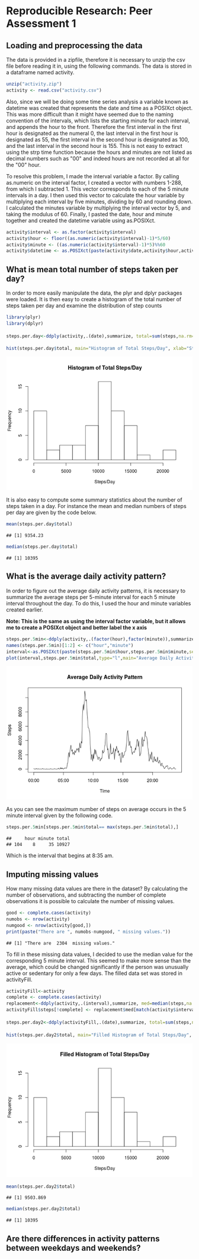 # Reproducible Research: Peer Assessment 1


## Loading and preprocessing the data
The data is provided in a zipfile, therefore it is necessary to unzip the csv file before reading it in, using the following commands. The data is stored in a dataframe named activity.


```r
unzip("activity.zip")
activity <- read.csv("activity.csv")
```

Also, since we will be doing some time series analysis  a variable known as datetime was created that represents the date and time as a POSIXct object.
This was more difficult than it might have seemed due to the naming convention of the intervals, which lists the starting minute for each interval, and appends the hour to the front. Therefore the first interval in the first hour is designated as the numeral 0, the last interval in the first hour is designated as 55, the first interval in the second hour is designated as 100, and the last interval in the second hour is 155. This is not easy to extract using the strp time function because the hours and minutes are not listed as decimal numbers such as "00" and indeed hours are not recorded at all for the "00" hour.

To resolve this problem, I made the interval variable a factor. By calling as.numeric on the interval factor, I created a vector with numbers 1-288, from which I subtracted 1. This vector corresponds to each of the 5 minute intervals in a day. I then used this vector to calculate the hour variable by multiplying each interval by five minutes, dividing by 60 and rounding down. I calculated the minutes variable by multiplying the interval vector by 5, and taking the modulus of 60. Finally, I  pasted the date, hour and minute together and created the datetime variable using as.POSIXct.


```r
activity$interval <- as.factor(activity$interval)
activity$hour <- floor((as.numeric(activity$interval)-1)*5/60)
activity$minute <- ((as.numeric(activity$interval)-1)*5)%%60
activity$datetime <- as.POSIXct(paste(activity$date,activity$hour,activity$minute,sep=":"),format="%F:%H:%M")
```


## What is mean total number of steps taken per day?
In order to more easily manipulate the data, the plyr and dplyr packages were loaded. It is then easy to create a histogram of the total number of steps taken per day and examine the distribution of step counts


```r
library(plyr)
library(dplyr)

steps.per.day<-ddply(activity,.(date),summarize, total=sum(steps,na.rm=TRUE))

hist(steps.per.day$total, main="Histogram of Total Steps/Day", xlab="Steps/Day",breaks=10)
```

![](PA1_template_files/figure-html/unnamed-chunk-3-1.png) 

It is also easy to compute some summary statistics about the number of steps taken in a day. For instance the mean and median numbers of steps per day are given by the code below.


```r
mean(steps.per.day$total)
```

```
## [1] 9354.23
```

```r
median(steps.per.day$total)
```

```
## [1] 10395
```

## What is the average daily activity pattern?

In order to figure out the average daily activity patterns, it is necessary to summarize the average steps per 5-minute interval for each 5 minute interval throughout the day. To do this, I used the hour and minute variables created earlier.  

**Note: This is the same as using the interval factor variable, but it allows me to create a POSIXct object and better label the x axis**



```r
steps.per.5min<-ddply(activity,.(factor(hour),factor(minute)),summarize, total=sum(steps,na.rm=TRUE))
names(steps.per.5min)[1:2] <- c("hour","minute")
interval<-as.POSIXct(paste(steps.per.5min$hour,steps.per.5min$minute,sep=":"),format="%H:%M")
plot(interval,steps.per.5min$total,type="l",main="Average Daily Activity Pattern", xlab="Time",ylab="Steps")
```

![](PA1_template_files/figure-html/unnamed-chunk-5-1.png) 

As you can see the maximum number of steps on average occurs in the 5 minute interval given by the following code.


```r
steps.per.5min[steps.per.5min$total== max(steps.per.5min$total),]
```

```
##     hour minute total
## 104    8     35 10927
```

Which is the interval that begins at 8:35 am.

## Imputing missing values
How many missing data values are there in the dataset?
By calculating the number of observations, and subtracting the number of complete observations it is possible to calculate the number of missing values.

```r
good <- complete.cases(activity)
numobs <- nrow(activity)
numgood <- nrow(activity[good,])
print(paste("There are ", numobs-numgood, " missing values."))
```

```
## [1] "There are  2304  missing values."
```

To fill in these missing data values, I decided to use the median value for the corresponding 5 minute interval. This seemed to make more sense than the average, which could be changed significantly if the person was unusually active or sedentary for only a few days. The filled data set was stored in activityFill.


```r
activityFill<-activity
complete <- complete.cases(activity)
replacement<-ddply(activity,.(interval),summarize, med=median(steps,na.rm=TRUE))
activityFill$steps[!complete] <- replacement$med[match(activity$interval[!complete],replacement$interval)]

steps.per.day2<-ddply(activityFill,.(date),summarize, total=sum(steps,na.rm=TRUE))

hist(steps.per.day2$total, main="Filled Histogram of Total Steps/Day", xlab="Steps/Day",breaks=10)
```

![](PA1_template_files/figure-html/unnamed-chunk-8-1.png) 

```r
mean(steps.per.day2$total)
```

```
## [1] 9503.869
```

```r
median(steps.per.day2$total)
```

```
## [1] 10395
```

## Are there differences in activity patterns between weekdays and weekends?
